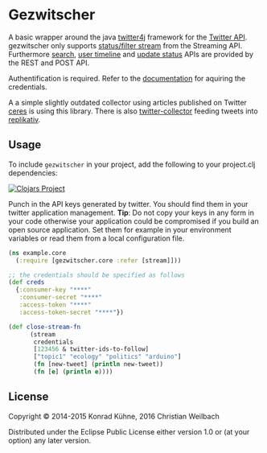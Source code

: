 # Gezwitscher

A basic wrapper around the java [twitter4j](http://twitter4j.org/en/index.html) framework for the [Twitter API](https://dev.twitter.com/docs). gezwitscher only supports [status/filter stream](https://dev.twitter.com/streaming/reference/post/statuses/filter) from the Streaming API. Furthermore [search](https://dev.twitter.com/rest/reference/get/search/tweets), [user timeline](https://dev.twitter.com/rest/reference/get/statuses/user_timeline) and [update status](https://dev.twitter.com/rest/reference/post/statuses/update) APIs are provided by the REST and POST API.

Authentification is required. Refer to the [documentation](https://dev.twitter.com/docs/auth/using-oauth) for aquiring the credentials.

A a simple slightly outdated collector using articles published on Twitter [ceres](https://github.com/kordano/ceres) is using this library. There is also [twitter-collector](https://github.com/replikativ/twitter-collector) feeding tweets into [replikativ](https://github.com/replikativ/replikativ).

## Usage

To include `gezwitscher` in your project, add the following to your project.clj dependencies:

[![Clojars Project](http://clojars.org/io.replikativ/gezwitscher/latest-version.svg)](http://clojars.org/io.replikativ/konserve)



Punch in the API keys generated by twitter. You should find them in your twitter application management. **Tip**: Do not copy your keys in any form in your code otherwise your application could be compromised if you build an open source application. Set them for example in your environment variables or read them from a local configuration file.

```clojure
(ns example.core
  (:require [gezwitscher.core :refer [stream]]))

;; the credentials should be specified as follows
(def creds
  {:consumer-key "****" 
   :consumer-secret "****"
   :access-token "****"
   :access-token-secret "****"})

(def close-stream-fn
      (stream
       credentials
       [123456 & twitter-ids-to-follow]
       ["topic1" "ecology" "politics" "arduino"]
       (fn [new-tweet] (println new-tweet))
       (fn [e] (println e))))
```

## License

Copyright © 2014-2015 Konrad Kühne, 2016 Christian Weilbach

Distributed under the Eclipse Public License either version 1.0 or (at
your option) any later version.
